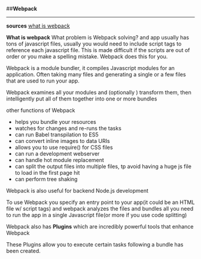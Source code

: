 ##**Webpack**
***
**sources**
[what is webpack](https://flaviocopes.com/webpack/#what-is-webpack)

**What is webpack**
What problem is Webpack solving?
and app usually has tons of javascript files, usually you would need to include script tags to reference each javascript file. This is made difficult if the scripts are out of order or you make a spelling mistake. Webpack does this for you.

Webpack is a module bundler, it compiles Javascript modules for an application. Often taking many files and generating a single or a few files that are used to run your app.

Webpack examines all your modules and (optionally ) transform them, then intelligently put all of them together into one or more bundles

other functions of Webpack
- helps you bundle your resources
- watches for changes and re-runs the tasks
- can run Babel transpilation to ES5
- can convert inline images to data URIs
- allows you to use require() for CSS files
- can run a development webserver
- can handle hot module replacement
- can split the output files into multiple files, tp avoid having a huge js file to load in the first page hit
- can perform tree shaking

Webpack is also useful for backend Node.js development 

To use Webpack you specify an entry point to your app(it could be an HTML file w/ script tags) and webpack analyzes the files and bundles all you need to run the app in a single Javascript file(or more if you use code splitting)

Webpack also has **Plugins** which are incredibly powerful tools that enhance Webpack

These Plugins allow you to execute certain tasks following a bundle has been created.